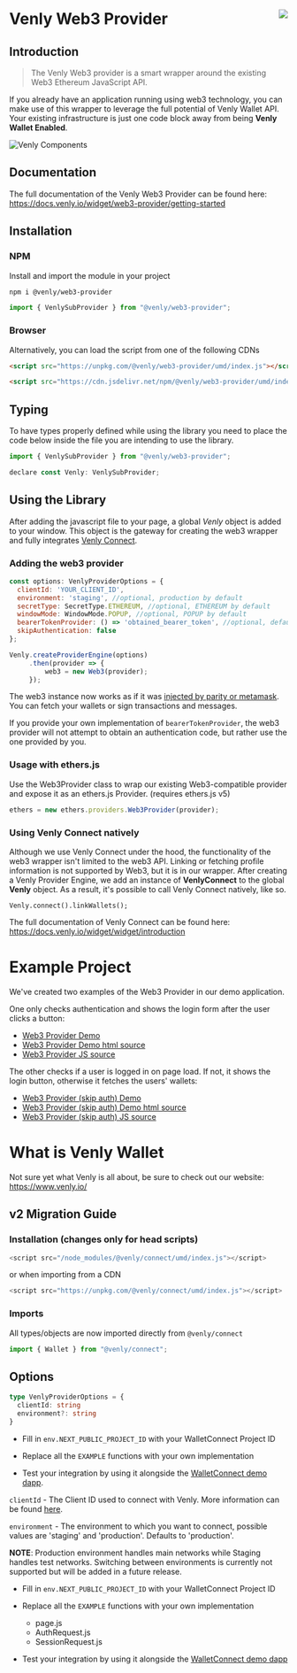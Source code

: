 Venly Web3 Provider<img align="right" src="https://github.com/ArkaneNetwork.png?size=30" />
===
## Introduction

> The Venly Web3 provider is a smart wrapper around the existing Web3 Ethereum JavaScript API.

If you already have an application running using web3 technology, you can make use of this wrapper to leverage the full potential of Venly Wallet API.
Your existing infrastructure is just one code block away from being **Venly Wallet Enabled**.

![Venly Components](https://i.imgur.com/T5sWhZa.png)

## Documentation
The full documentation of the Venly Web3 Provider can be found here: https://docs.venly.io/widget/web3-provider/getting-started

## Installation

### NPM

Install and import the module in your project

```bash
npm i @venly/web3-provider
```

```javascript
import { VenlySubProvider } from "@venly/web3-provider";
```
### Browser

Alternatively, you can load the script from one of the following CDNs

```html
<script src="https://unpkg.com/@venly/web3-provider/umd/index.js"></script>
```

```html
<script src="https://cdn.jsdelivr.net/npm/@venly/web3-provider/umd/index.js"></script>
```

## Typing

To have types properly defined while using the library you need to place the code below inside the file you are intending to use the library.

```javascript
import { VenlySubProvider } from "@venly/web3-provider";

declare const Venly: VenlySubProvider;
```

## Using the Library

After adding the javascript file to your page, a global *Venly* object is added to your window. This object is the gateway for creating the web3 wrapper and fully integrates [Venly Connect](https://docs.venly.io/widget/widget/introduction).

### Adding the web3 provider

```javascript
const options: VenlyProviderOptions = {
  clientId: 'YOUR_CLIENT_ID',
  environment: 'staging', //optional, production by default  
  secretType: SecretType.ETHEREUM, //optional, ETHEREUM by default  
  windowMode: WindowMode.POPUP, //optional, POPUP by default
  bearerTokenProvider: () => 'obtained_bearer_token', //optional, default undefined
  skipAuthentication: false
};

Venly.createProviderEngine(options)
     .then(provider => {
         web3 = new Web3(provider);
     });
```

The web3 instance now works as if it was [injected by parity or metamask](https://github.com/ethereum/wiki/wiki/JavaScript-API). You can fetch your wallets or sign transactions and messages. 

If you provide your own implementation of `bearerTokenProvider`, the web3 provider will not attempt to obtain an authentication code, but rather use the one provided by you.

### Usage with ethers.js

Use the Web3Provider class to wrap our existing Web3-compatible provider and expose it as an ethers.js Provider. (requires ethers.js v5)

```javascript
ethers = new ethers.providers.Web3Provider(provider);
```

### Using Venly Connect natively

Although we use Venly Connect under the hood, the functionality of the web3 wrapper isn't limited to the web3 API. Linking or fetching profile information is not supported by Web3, but it is in our wrapper.
After creating a Venly Provider Engine, we add an instance of **VenlyConnect** to the global **Venly** object. As a result, it's possible to call Venly Connect natively, like so.

```
Venly.connect().linkWallets();
```

The full documentation of Venly Connect can be found here: https://docs.venly.io/widget/widget/introduction

# Example Project
We've created two examples of the Web3 Provider in our demo application.

One only checks authentication and shows the login form after the user clicks a button:
* [Web3 Provider Demo](https://demo.arkane.network/pages/web3-provider)
* [Web3 Provider Demo html source](https://github.com/ArkaneNetwork/Arketype/blob/develop/pages/web3-provider.html)
* [Web3 Provider JS source](https://github.com/ArkaneNetwork/Arketype/blob/develop/assets/js/web3-provider.js)

The other checks if a user is logged in on page load. If not, it shows the login button, otherwise it fetches the users' wallets:
* [Web3 Provider (skip auth) Demo](https://demo.arkane.network/pages/web3-provider-skip-auth)
* [Web3 Provider (skip auth) Demo html source](https://github.com/ArkaneNetwork/Arketype/blob/develop/pages/web3-provider-skip-auth.html)
* [Web3 Provider (skip auth) JS source](https://github.com/ArkaneNetwork/Arketype/blob/develop/assets/js/web3-provider-skip-auth.js)

# What is Venly Wallet
Not sure yet what Venly is all about, be sure to check out our website: https://www.venly.io/

## v2 Migration Guide

### Installation (changes only for head scripts)

```javascript
<script src="/node_modules/@venly/connect/umd/index.js"></script>
```

or when importing from a CDN

```javascript
<script src="https://unpkg.com/@venly/connect/umd/index.js"></script>
```

### Imports

All types/objects are now imported directly from `@venly/connect`

```javascript
import { Wallet } from "@venly/connect";
```

## Options

```typescript
type VenlyProviderOptions = {
  clientId: string
  environment?: string
}
```

- Fill in `env.NEXT_PUBLIC_PROJECT_ID` with your WalletConnect Project ID 

- Replace all the `EXAMPLE` functions with your own implementation

- Test your integration by using it alongside the [WalletConnect demo dapp](https://react-app.walletconnect.com).

`clientId` - The Client ID used to connect with Venly. More information can be found [here](https://docs.venly.io/widget/deep-dive/authentication#client-id).

`environment` - The environment to which you want to connect, possible values are 'staging' and 'production'. Defaults to 'production'.

**NOTE**: Production environment handles main networks while Staging handles test networks. Switching between environments is currently not supported but will be added in a future release.

- Fill in `env.NEXT_PUBLIC_PROJECT_ID` with your WalletConnect Project ID 

- Replace all the `EXAMPLE` functions with your own implementation
  - page.js
  - AuthRequest.js
  - SessionRequest.js

- Test your integration by using it alongside the [WalletConnect demo dapp](https://react-app.walletconnect.com)
